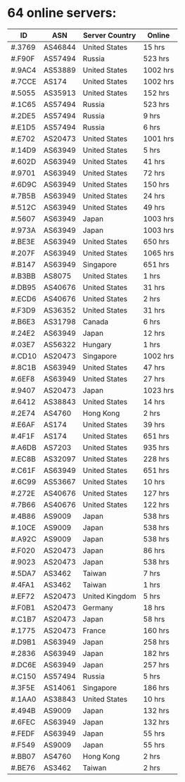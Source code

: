 # 64 online servers:

| ID | ASN | Server Country | Online |
| ------ | ------ | ------ | ------ |
| #.3769 | AS46844 | United States | 15 hrs |
| #.F90F | AS57494 | Russia | 523 hrs |
| #.9AC4 | AS53889 | United States | 1002 hrs |
| #.7CCE | AS174 | United States | 1002 hrs |
| #.5055 | AS35913 | United States | 152 hrs |
| #.1C65 | AS57494 | Russia | 523 hrs |
| #.2DE5 | AS57494 | Russia | 9 hrs |
| #.E1D5 | AS57494 | Russia | 6 hrs |
| #.E702 | AS20473 | United States | 1001 hrs |
| #.14D9 | AS63949 | United States | 5 hrs |
| #.602D | AS63949 | United States | 41 hrs |
| #.9701 | AS63949 | United States | 72 hrs |
| #.6D9C | AS63949 | United States | 150 hrs |
| #.7B5B | AS63949 | United States | 24 hrs |
| #.512C | AS63949 | United States | 49 hrs |
| #.5607 | AS63949 | Japan | 1003 hrs |
| #.973A | AS63949 | Japan | 1003 hrs |
| #.BE3E | AS63949 | United States | 650 hrs |
| #.207F | AS63949 | United States | 1065 hrs |
| #.B147 | AS63949 | Singapore | 651 hrs |
| #.B3BB | AS8075 | United States | 1 hrs |
| #.DB95 | AS40676 | United States | 31 hrs |
| #.ECD6 | AS40676 | United States | 2 hrs |
| #.F3D9 | AS36352 | United States | 31 hrs |
| #.B6E3 | AS31798 | Canada | 6 hrs |
| #.24E2 | AS63949 | Japan | 12 hrs |
| #.03E7 | AS56322 | Hungary | 1 hrs |
| #.CD10 | AS20473 | Singapore | 1002 hrs |
| #.8C1B | AS63949 | United States | 47 hrs |
| #.6EF8 | AS63949 | United States | 27 hrs |
| #.9407 | AS20473 | Japan | 1023 hrs |
| #.6412 | AS38843 | United States | 14 hrs |
| #.2E74 | AS4760 | Hong Kong | 2 hrs |
| #.E6AF | AS174 | United States | 39 hrs |
| #.4F1F | AS174 | United States | 651 hrs |
| #.A6DB | AS7203 | United States | 935 hrs |
| #.EC8B | AS32097 | United States | 228 hrs |
| #.C61F | AS63949 | United States | 651 hrs |
| #.6C99 | AS53667 | United States | 10 hrs |
| #.272E | AS40676 | United States | 127 hrs |
| #.7B66 | AS40676 | United States | 122 hrs |
| #.4B86 | AS9009 | Japan | 538 hrs |
| #.10CE | AS9009 | Japan | 538 hrs |
| #.A92C | AS9009 | Japan | 538 hrs |
| #.F020 | AS20473 | Japan | 86 hrs |
| #.9023 | AS20473 | Japan | 538 hrs |
| #.5DA7 | AS3462 | Taiwan | 7 hrs |
| #.4FA1 | AS3462 | Taiwan | 1 hrs |
| #.EF72 | AS20473 | United Kingdom | 5 hrs |
| #.F0B1 | AS20473 | Germany | 18 hrs |
| #.C1B7 | AS20473 | Japan | 58 hrs |
| #.1775 | AS20473 | France | 160 hrs |
| #.D9B1 | AS63949 | Japan | 258 hrs |
| #.2836 | AS63949 | Japan | 182 hrs |
| #.DC6E | AS63949 | Japan | 257 hrs |
| #.C150 | AS57494 | Russia | 5 hrs |
| #.3F5E | AS14061 | Singapore | 186 hrs |
| #.1AA0 | AS38843 | United States | 10 hrs |
| #.494B | AS9009 | Japan | 132 hrs |
| #.6FEC | AS63949 | Japan | 132 hrs |
| #.FEDF | AS63949 | Japan | 55 hrs |
| #.F549 | AS9009 | Japan | 55 hrs |
| #.BB07 | AS4760 | Hong Kong | 2 hrs |
| #.BE76 | AS3462 | Taiwan | 2 hrs |

